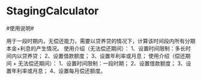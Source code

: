 # StagingCalculator

#使用说明#

用于一段时期内，无偿还能力，需要以贷养贷的情况下，计算该时间段内所有分期本金+利息的产生情况。
使用介绍（无法偿还期间）：
1、设置时间限制：多长时间内以贷养贷；
2、设置借款额度；
3、设置年利率或月息；
使用介绍（偿还期间 + 无法偿还期间）：
1、设置时间限制：一段时期；
2、设置借款额度；
3、设置年利率或月息；
4、设置每月偿还额度。